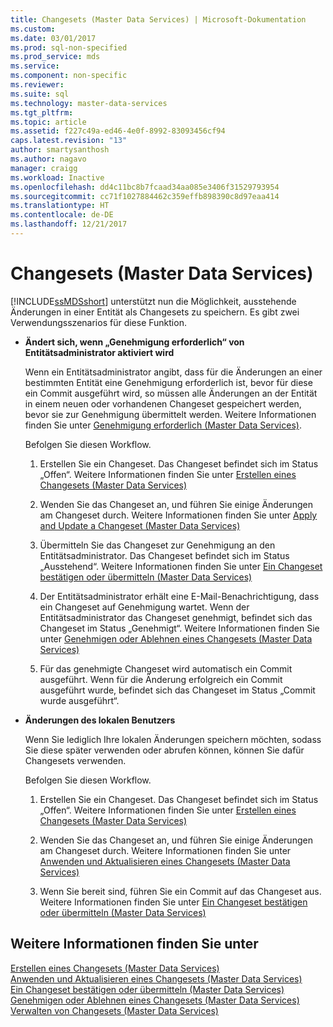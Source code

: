 ```yaml
---
title: Changesets (Master Data Services) | Microsoft-Dokumentation
ms.custom: 
ms.date: 03/01/2017
ms.prod: sql-non-specified
ms.prod_service: mds
ms.service: 
ms.component: non-specific
ms.reviewer: 
ms.suite: sql
ms.technology: master-data-services
ms.tgt_pltfrm: 
ms.topic: article
ms.assetid: f227c49a-ed46-4e0f-8992-83093456cf94
caps.latest.revision: "13"
author: smartysanthosh
ms.author: nagavo
manager: craigg
ms.workload: Inactive
ms.openlocfilehash: dd4c11bc8b7fcaad34aa085e3406f31529793954
ms.sourcegitcommit: cc71f1027884462c359effb898390c8d97eaa414
ms.translationtype: HT
ms.contentlocale: de-DE
ms.lasthandoff: 12/21/2017
---
```

# <a name="changesets-master-data-services"></a>Changesets (Master Data Services)
  [!INCLUDE[ssMDSshort](../includes/ssmdsshort-md.md)] unterstützt nun die Möglichkeit, ausstehende Änderungen in einer Entität als Changesets zu speichern. Es gibt zwei Verwendungsszenarios für diese Funktion.  
  
-   **Ändert sich, wenn „Genehmigung erforderlich“ von Entitätsadministrator aktiviert wird**  
  
     Wenn ein Entitätsadministrator angibt, dass für die Änderungen an einer bestimmten Entität eine Genehmigung erforderlich ist, bevor für diese ein Commit ausgeführt wird, so müssen alle Änderungen an der Entität in einem neuen oder vorhandenen Changeset gespeichert werden, bevor sie zur Genehmigung übermittelt werden.  Weitere Informationen finden Sie unter [Genehmigung erforderlich &#40;Master Data Services&#41;](../master-data-services/approval-required-master-data-services.md).  
  
     Befolgen Sie diesen Workflow.  
  
    1.  Erstellen Sie ein Changeset. Das Changeset befindet sich im Status „Offen“. Weitere Informationen finden Sie unter [Erstellen eines Changesets &#40;Master Data Services&#41;](../master-data-services/create-a-changeset-master-data-services.md)  
  
    2.  Wenden Sie das Changeset an, und führen Sie einige Änderungen am Changeset durch. Weitere Informationen finden Sie unter [Apply and Update a Changeset &#40;Master Data Services&#41;](../master-data-services/apply-and-update-a-changeset-master-data-services.md)  
  
    3.  Übermitteln Sie das Changeset zur Genehmigung an den Entitätsadministrator. Das Changeset befindet sich im Status „Ausstehend“. Weitere Informationen finden Sie unter [Ein Changeset bestätigen oder übermitteln &#40;Master Data Services&#41;](../master-data-services/commit-or-submit-a-changeset-master-data-services.md)  
  
    4.  Der Entitätsadministrator erhält eine E-Mail-Benachrichtigung, dass ein Changeset auf Genehmigung wartet. Wenn der Entitätsadministrator das Changeset genehmigt, befindet sich das Changeset im Status „Genehmigt“. Weitere Informationen finden Sie unter [Genehmigen oder Ablehnen eines Changesets &#40;Master Data Services&#41;](../master-data-services/approve-or-reject-a-changeset-master-data-services.md)  
  
    5.  Für das genehmigte Changeset wird automatisch ein Commit ausgeführt. Wenn für die Änderung erfolgreich ein Commit ausgeführt wurde, befindet sich das Changeset im Status „Commit wurde ausgeführt“.  
  
-   **Änderungen des lokalen Benutzers**  
  
     Wenn Sie lediglich Ihre lokalen Änderungen speichern möchten, sodass Sie diese später verwenden oder abrufen können, können Sie dafür Changesets verwenden.  
  
     Befolgen Sie diesen Workflow.  
  
    1.  Erstellen Sie ein Changeset. Das Changeset befindet sich im Status „Offen“. Weitere Informationen finden Sie unter [Erstellen eines Changesets &#40;Master Data Services&#41;](../master-data-services/create-a-changeset-master-data-services.md)  
  
    2.  Wenden Sie das Changeset an, und führen Sie einige Änderungen am Changeset durch. Weitere Informationen finden Sie unter [Anwenden und Aktualisieren eines Changesets &#40;Master Data Services&#41;](../master-data-services/apply-and-update-a-changeset-master-data-services.md)  
  
    3.  Wenn Sie bereit sind, führen Sie ein Commit auf das Changeset aus. Weitere Informationen finden Sie unter [Ein Changeset bestätigen oder übermitteln &#40;Master Data Services&#41;](../master-data-services/commit-or-submit-a-changeset-master-data-services.md)  
  
## <a name="see-also"></a>Weitere Informationen finden Sie unter  
 [Erstellen eines Changesets &#40;Master Data Services&#41;](../master-data-services/create-a-changeset-master-data-services.md)   
 [Anwenden und Aktualisieren eines Changesets &#40;Master Data Services&#41;](../master-data-services/apply-and-update-a-changeset-master-data-services.md)   
 [Ein Changeset bestätigen oder übermitteln &#40;Master Data Services&#41;](../master-data-services/commit-or-submit-a-changeset-master-data-services.md)   
 [Genehmigen oder Ablehnen eines Changesets &#40;Master Data Services&#41;](../master-data-services/approve-or-reject-a-changeset-master-data-services.md)   
 [Verwalten von Changesets &#40;Master Data Services&#41;](../master-data-services/manage-changesets-master-data-services.md)  
  
  
